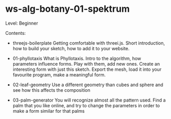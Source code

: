 # ws-alg-botany-01-spektrum

Level: Beginner

Contents:

- threejs-boilerplate
Getting comfortable with threei.js. Short introduction, how to build your sketch, how to add it to your website.

- 01-phyllotaxis
What is Phyllotaxis. Intro to the algorithm, how parameters influence forms. Play with them, add new ones.
Create an interesting form with just this sketch. Export the mesh, load it into your favourite program, make a meaningful form.

- 02-leaf-geometry
Use a different geometry than cubes and sphere and see how this affects the composition

- 03-palm-generator
You will recognize almost all the pattern used. Find a palm that you like online, and try to change the parameters in order to make a form similar for that palms



